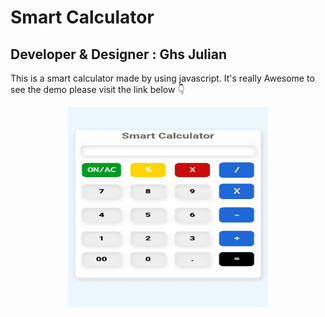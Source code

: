 # Smart Calculator 
## Developer & Designer : Ghs Julian 
This is a smart calculator made by using javascript. It's really Awesome to see the demo please visit the link below 👇

<center>
<img src="s1.png" width="320" height="320">
</center>